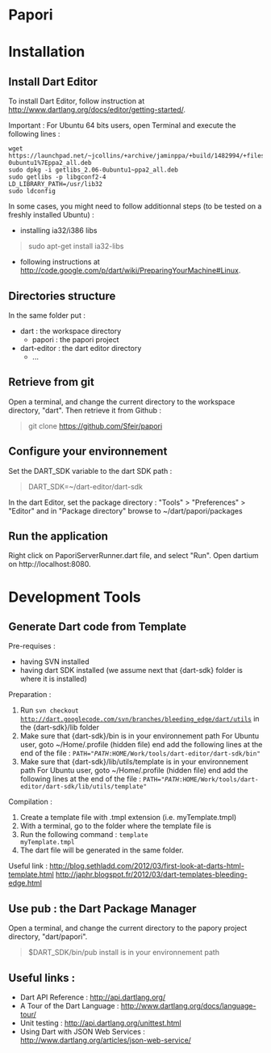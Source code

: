 Papori
======

Installation
============

Install Dart Editor
-------------------

To install Dart Editor, follow instruction at http://www.dartlang.org/docs/editor/getting-started/.

Important : For Ubuntu 64 bits users, open Terminal and execute the following lines :

	wget https://launchpad.net/~jcollins/+archive/jaminppa/+build/1482994/+files/getlibs_2.06-0ubuntu1%7Eppa2_all.deb 
	sudo dpkg -i getlibs_2.06-0ubuntu1~ppa2_all.deb 
	sudo getlibs -p libgconf2-4 
	LD_LIBRARY_PATH=/usr/lib32 
	sudo ldconfig
	

In some cases, you might need to follow additionnal steps (to be tested on a freshly installed Ubuntu) :

- installing ia32/i386 libs
> 	sudo apt-get install ia32-libs
	
- following instructions at http://code.google.com/p/dart/wiki/PreparingYourMachine#Linux.

Directories structure
------------------------------------------------
In the same folder put :

- dart : the workspace directory
	- papori : the papori project
- dart-editor : the dart editor directory
	- ...

Retrieve from git
------------------------------------------------

Open a terminal, and change the current directory to the workspace directory, "dart". Then retrieve it from Github :
> 	git clone https://github.com/Sfeir/papori


Configure your environnement
------------------------------------------------

Set the DART_SDK variable to the dart SDK path :
> 	DART_SDK=~/dart-editor/dart-sdk

In the dart Editor, set the package directory : "Tools" > "Preferences" > "Editor" and in "Package directory" browse to ~/dart/papori/packages

Run the application
------------------------------------------------

Right click on PaporiServerRunner.dart file, and select "Run". Open dartium on http://localhost:8080.

Development Tools
=================

Generate Dart code from Template
------------------------------------------------
Pre-requises :
- having SVN installed
- having dart SDK installed (we assume next that {dart-sdk} folder is where it is installed)

Preparation :
1. Run <code>svn checkout http://dart.googlecode.com/svn/branches/bleeding_edge/dart/utils</code> in the {dart-sdk}/lib folder
2. Make sure that {dart-sdk}/bin is in your environnement path
	For Ubuntu user, goto ~/Home/.profile (hidden file) end add the following lines at the end of the file : <code>PATH="$PATH:$HOME/Work/tools/dart-editor/dart-sdk/bin"</code>
3. Make sure that {dart-sdk}/lib/utils/template is in your environnement path
	For Ubuntu user, goto ~/Home/.profile (hidden file) end add the following lines at the end of the file : <code>PATH="$PATH:$HOME/Work/tools/dart-editor/dart-sdk/lib/utils/template"</code>

Compilation :
1. Create a template file with .tmpl extension (i.e. myTemplate.tmpl)
2. With a terminal, go to the folder where the template file is
3. Run the following command : <code>template myTemplate.tmpl</code>
4. The dart file will be generated in the same folder.

Useful link :
http://blog.sethladd.com/2012/03/first-look-at-darts-html-template.html
http://japhr.blogspot.fr/2012/03/dart-templates-bleeding-edge.html


Use pub : the Dart Package Manager
------------------------------------------------
Open a terminal, and change the current directory to the papory project directory, "dart/papori".
> 	$DART_SDK/bin/pub install is in your environnement path


Useful links :
------------------------------------------------

- Dart API Reference : http://api.dartlang.org/
- A Tour of the Dart Language : http://www.dartlang.org/docs/language-tour/
- Unit testing : http://api.dartlang.org/unittest.html
- Using Dart with JSON Web Services : http://www.dartlang.org/articles/json-web-service/

